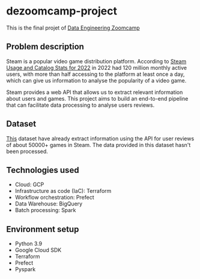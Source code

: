 # dezoomcamp-project

This is the final projet of [Data Engineering Zoomcamp](https://github.com/DataTalksClub/data-engineering-zoomcamp)

## Problem description
Steam is a popular video game distribution platform. According to [Steam Usage and Catalog Stats for 2022](https://backlinko.com/steam-users) in 2022 had 120 million monthly active users, with more than half accessing to the platform at least once a day, which can give us information to analyse the popularity of a video game.   

Steam provides a web API that allows us to extract relevant information about users and games. This project aims to build an end-to-end pipeline that can facilitate data processing to analyse users reviews. 

## Dataset
[This](https://www.kaggle.com/datasets/souyama/steam-reviews) dataset have already extract information using the API for user reviews of about 50000+ games in Steam. The data provided in this dataset hasn't been processed. 

## Technologies used

- Cloud: GCP
- Infrastructure as code (IaC): Terraform
- Workflow orchestration: Prefect
- Data Warehouse: BigQuery
- Batch processing: Spark

## Environment setup

- Python 3.9
- Google Cloud SDK
- Terraform
- Prefect
- Pyspark


